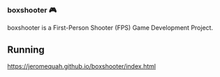 ### boxshooter &#127918;

boxshooter is a First-Person Shooter (FPS) Game Development Project.

## Running

https://jeromequah.github.io/boxshooter/index.html

